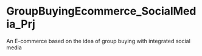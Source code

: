 # GroupBuyingEcommerce_SocialMedia_Prj
An E-commerce based on the idea of group buying with integrated social media

